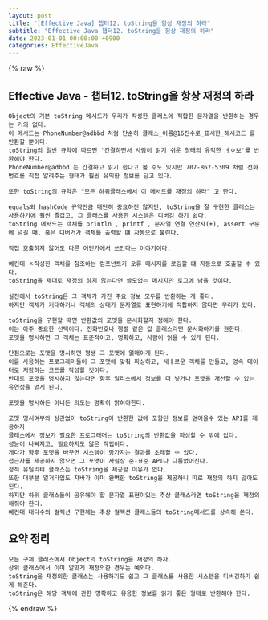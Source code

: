 ```yaml
---  
layout: post  
title: "[Effective Java] 챕터12. toString을 항상 재정의 하라"  
subtitle: "Effective Java 챕터12. toString을 항상 재정의 하라"  
date: 2023-01-01 00:00:00 +0900  
categories: EffectiveJava  
---  
```

{% raw %}  
## Effective Java - 챕터12. toString을 항상 재정의 하라  
  
	Object의 기본 toString 메서드가 우리가 작성한 클래스에 적합한 문자열을 반환하는 경우는 거의 없다.  
	이 메서드는 PhoneNumber@adbbd 처럼 단순히 클래스_이름@16진수로_표시한_해시코드 를 반환할 뿐이다.  
	toString의 일반 규약에 따르면 '간결하면서 사람이 읽기 쉬운 형태의 유익한 ㅓㅇ보'를 반환해야 한다.  
	PhoneNumber@adbbd 는 간결하고 읽기 쉽다고 볼 수도 있지만 707-867-5309 처럼 전화번호를 직접 알려주는 형태가 훨씬 유익한 정보를 담고 있다.  
  
	또한 toString의 규약은 "모든 하위클래스에서 이 메서드를 재정의 하라" 고 한다.  
  
	equals와 hashCode 규약만큼 대단히 중요하진 않지만, toString을 잘 구현한 클래스는 사용하기에 훨씬 즐겁고, 그 클래스를 사용한 시스템은 디버깅 하기 쉽다.  
	toString 메서드는 객체를 println , printf , 문자열 연결 연산자(+), assert 구문에 넘길 때, 혹은 디버거가 객체를 출력할 떄 자동으로 불린다.  
  
	직접 호출하지 않어도 다른 어딘가에서 쓰인다는 이야기이다.  
  
	예컨대 ㅈ작성한 객체를 참조하는 컴포넌트가 오류 메시지를 로깅할 떄 자동으로 호출할 수 있다.  
	toString을 제대로 재정의 하지 않는다면 쓸모없는 메시지만 로그에 남을 것이다.  
  
	실전에서 toString은 그 객체가 가진 주요 정보 모두를 반환하는 게 좋다.  
	하지만 객체가 거대하거나 객체의 상태가 문자열로 표현하기에 적합하지 않다면 무리가 있다.  
  
	toString을 구현할 때면 반환값의 포맷을 문서화할지 정해야 한다.  
	이는 아주 중요한 선택이다. 전화번호나 행렬 같은 값 클래스라면 문서화하기를 권한다.  
	포맷을 명시하면 그 객체는 표준적이고, 명확하고, 사람이 읽을 수 있게 된다.  
  
	단점으로는 포맷을 명시하면 평생 그 포맷에 얽매이게 된다.  
	이를 사용하는 프로그래머들이 그 포맷에 맞춰 파싱하고, 새ㅔ로운 객체를 만들고, 영속 데이터로 저장하는 코드를 작성할 것이다.  
	반대로 포맷을 명시하지 않는다면 향후 릴리스에서 정보를 더 넣거나 포맷을 개선할 수 있는 유연성을 얻게 된다.  
  
	포맷을 명시하든 아니든 의도는 명확히 밝혀야한다.  
  
	포맷 명시여부와 상관없이 toString이 반환한 값에 포함된 정보를 얻어올수 있는 API를 제공하자  
	클래스에서 정보가 필요한 프로그래머는 toString의 반환값을 파싱할 수 밖에 없다.  
	성능이 나빠지고, 필요하지도 않은 작업이다.  
	게다가 향후 포맷을 바꾸면 시스템이 망가지는 결과를 초래할 수 있다.  
	접근자를 제공하지 않으면 그 포맷이 사실상 준-표준 API나 다름없어진다.  
	정적 유틸리티 클래스는 toString을 제공할 이유가 없다.  
	또한 대부분 열거타입도 자바가 이미 완벽한 toString을 제공하니 따로 재정의 하지 않아도 된다.  
	하지만 하위 클래스들이 공유해야 할 문자열 표현이있는 추상 클래스라면 toString을 재정의해줘야 한다.  
	예컨대 대다수의 컬렉션 구현체는 추상 컬렉션 클래스들의 toString메서드를 상속해 쓴다.  
  
## 요약 정리  
	모든 구체 클래스에서 Object의 toString을 재정의 하자.  
	상위 클래스에서 이미 알맞게 재정의한 경우는 예외다.  
	toString을 재정의한 클래스는 사용하기도 쉽고 그 클래스를 사용한 시스템을 디버깅하기 쉽게 해준다.  
	toString은 해당 객체에 관한 명확하고 유용한 정보를 읽기 좋은 형태로 반환해야 한다.  
{% endraw %}